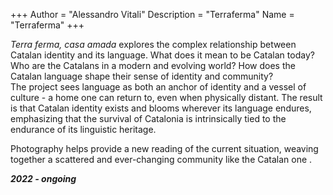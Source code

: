 +++
Author = "Alessandro Vitali"
Description = "Terraferma"
Name = "Terraferma"
+++

_Terra ferma, casa amada_ explores the complex relationship between Catalan identity and its language. What does it mean to be Catalan today? Who are the Catalans in a modern and evolving world? How does the Catalan language shape their sense of identity and community? \
The project sees language as both an anchor of identity and a vessel of culture - a home one can return to, even when physically distant. The result is that Catalan identity exists and blooms wherever its language endures,  emphasizing that the survival of Catalonia is intrinsically tied to the endurance of its linguistic heritage.

Photography helps provide a new reading of the current situation, weaving together a scattered and ever-changing community like the Catalan one .

 **_2022 - ongoing_**

